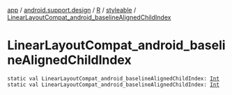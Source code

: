 [app](../../../index.md) / [android.support.design](../../index.md) / [R](../index.md) / [styleable](index.md) / [LinearLayoutCompat_android_baselineAlignedChildIndex](.)

# LinearLayoutCompat_android_baselineAlignedChildIndex

`static val LinearLayoutCompat_android_baselineAlignedChildIndex: `[`Int`](https://kotlinlang.org/api/latest/jvm/stdlib/kotlin/-int/index.html)
`static val LinearLayoutCompat_android_baselineAlignedChildIndex: `[`Int`](https://kotlinlang.org/api/latest/jvm/stdlib/kotlin/-int/index.html)